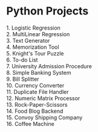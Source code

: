 # Python Projects

<!-- Create a p with orange color-->
<p>
    1. Logistic Regression<br>
    2. MultiLinear Regression <br>
    3. Text Generator <br>
    4. Memorization Tool <br>
    5. Knight's Tour Puzzle <br>
    6. To-do List <br>
    7. University Admission Procedure <br>
    8. Simple Banking System <br>
    9. Bill Splitter <br>
    10. Currency Converter <br>
    11. Duplicate File Handler <br>
    12. Numeric Matrix Processor <br>
    13. Rock-Paper-Scissors <br>
    14. Food Blog Backend <br>
    15. Convoy Shipping Company <br>
    16. Coffee Machine <br>
</p>